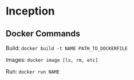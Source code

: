 # Inception

## Docker Commands
Build: `docker build -t NAME PATH_TO_DOCKERFILE`

Images: `docker image [ls, rm, etc]`

Run: `docker run NAME`